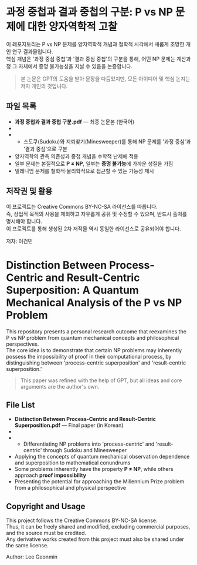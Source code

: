 # 과정 중첩과 결과 중첩의 구분: P vs NP 문제에 대한 양자역학적 고찰

이 레포지토리는 P vs NP 문제를 양자역학적 개념과 철학적 시각에서 새롭게 조망한 개인 연구 결과물입니다.  
핵심 개념은 '과정 중심 중첩'과 '결과 중심 중첩'의 구분을 통해, 어떤 NP 문제는 계산과정 그 자체에서 증명 불가능성을 지닐 수 있음을 논증합니다.

> 본 논문은 GPT의 도움을 받아 문장을 다듬었지만, 모든 아이디어 및 핵심 논지는 저자 개인의 것입니다.

## 파일 목록

- **과정 중첩과 결과 중첩 구분.pdf** — 최종 논문본 (한국어)
- 
- - 스도쿠(Sudoku)와 지뢰찾기(Minesweeper)를 통해 NP 문제를 '과정 중심'과 '결과 중심'으로 구분
- 양자역학의 관측 의존성과 중첩 개념을 수학적 난제에 적용
- 일부 문제는 본질적으로 **P ≠ NP**, 일부는 **증명 불가능**에 가까운 성질을 가짐
- 밀레니엄 문제를 철학적·물리학적으로 접근할 수 있는 가능성 제시

## 저작권 및 활용
이 프로젝트는 Creative Commons BY-NC-SA 라이선스를 따릅니다.  
즉, 상업적 목적의 사용을 제외하고 자유롭게 공유 및 수정할 수 있으며, 반드시 출처를 명시해야 합니다.  
이 프로젝트를 통해 생성된 2차 저작물 역시 동일한 라이선스로 공유되어야 합니다.

저자: 이건민

# Distinction Between Process-Centric and Result-Centric Superposition: A Quantum Mechanical Analysis of the P vs NP Problem

This repository presents a personal research outcome that reexamines the P vs NP problem from quantum mechanical concepts and philosophical perspectives.  
The core idea is to demonstrate that certain NP problems may inherently possess the impossibility of proof in their computational process, by distinguishing between 'process-centric superposition' and 'result-centric superposition.'

> This paper was refined with the help of GPT, but all ideas and core arguments are the author's own.

## File List

- **Distinction Between Process-Centric and Result-Centric Superposition.pdf** — Final paper (in Korean)
- 
- - Differentiating NP problems into 'process-centric' and 'result-centric' through Sudoku and Minesweeper
- Applying the concepts of quantum mechanical observation dependence and superposition to mathematical conundrums
- Some problems inherently have the property **P ≠ NP**, while others approach **proof impossibility**
- Presenting the potential for approaching the Millennium Prize problem from a philosophical and physical perspective

## Copyright and Usage
This project follows the Creative Commons BY-NC-SA license.  
Thus, it can be freely shared and modified, excluding commercial purposes, and the source must be credited.  
Any derivative works created from this project must also be shared under the same license.

Author: Lee Geonmin
